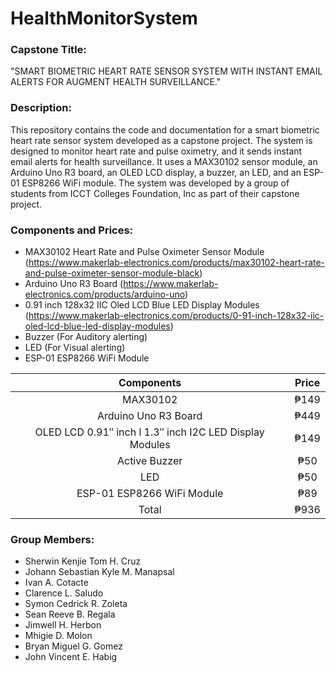 # HealthMonitorSystem

### Capstone Title:
"SMART BIOMETRIC HEART RATE SENSOR SYSTEM WITH INSTANT EMAIL ALERTS FOR AUGMENT HEALTH SURVEILLANCE."

### Description:
This repository contains the code and documentation for a smart biometric heart rate sensor system developed as a capstone project. The system is designed to monitor heart rate and pulse oximetry, and it sends instant email alerts for health surveillance. It uses a MAX30102 sensor module, an Arduino Uno R3 board, an OLED LCD display, a buzzer, an LED, and an ESP-01 ESP8266 WiFi module. The system was developed by a group of students from ICCT Colleges Foundation, Inc as part of their capstone project.

### Components and Prices:
* MAX30102 Heart Rate and Pulse Oximeter Sensor Module (https://www.makerlab-electronics.com/products/max30102-heart-rate-and-pulse-oximeter-sensor-module-black)
* Arduino Uno R3 Board (https://www.makerlab-electronics.com/products/arduino-uno)
* 0.91 inch 128x32 IIC Oled LCD Blue LED Display Modules (https://www.makerlab-electronics.com/products/0-91-inch-128x32-iic-oled-lcd-blue-led-display-modules)
* Buzzer (For Auditory alerting)
* LED (For Visual alerting)
* ESP-01 ESP8266 WiFi Module

| Components | Price |
| :---:  | :---: |
| MAX30102 | ₱149 |
| Arduino Uno R3 Board | ₱449 |
| OLED LCD 0.91″ inch l 1.3″ inch I2C LED Display Modules | ₱149 |
| Active Buzzer | ₱50 |
| LED | ₱50 |
| ESP-01 ESP8266 WiFi Module | ₱89 |
| Total | ₱936 |

### Group Members:
* Sherwin Kenjie Tom H. Cruz
* Johann Sebastian Kyle M. Manapsal
* Ivan A. Cotacte
* Clarence L. Saludo
* Symon Cedrick R. Zoleta
* Sean Reeve B. Regala
* Jimwell H. Herbon
* Mhigie D. Molon
* Bryan Miguel G. Gomez
* John Vincent E. Habig
